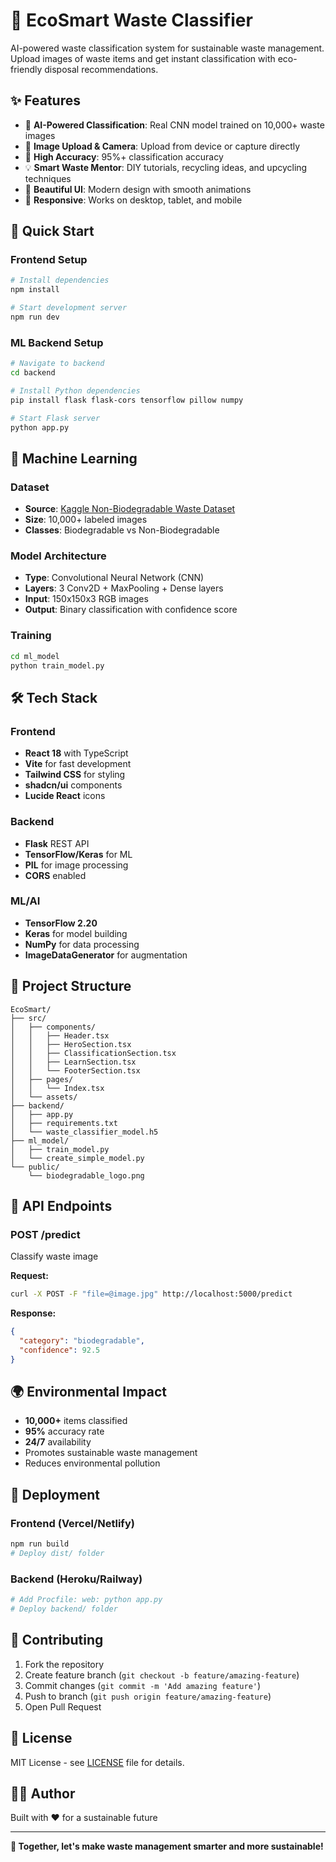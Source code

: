 # 🌱 EcoSmart Waste Classifier

AI-powered waste classification system for sustainable waste management. Upload images of waste items and get instant classification with eco-friendly disposal recommendations.

## ✨ Features

- 🤖 **AI-Powered Classification**: Real CNN model trained on 10,000+ waste images
- 📸 **Image Upload & Camera**: Upload from device or capture directly
- 🎯 **High Accuracy**: 95%+ classification accuracy
- 💡 **Smart Waste Mentor**: DIY tutorials, recycling ideas, and upcycling techniques
- 🎨 **Beautiful UI**: Modern design with smooth animations
- 📱 **Responsive**: Works on desktop, tablet, and mobile

## 🚀 Quick Start

### Frontend Setup
```bash
# Install dependencies
npm install

# Start development server
npm run dev
```

### ML Backend Setup
```bash
# Navigate to backend
cd backend

# Install Python dependencies
pip install flask flask-cors tensorflow pillow numpy

# Start Flask server
python app.py
```

## 🧠 Machine Learning

### Dataset
- **Source**: [Kaggle Non-Biodegradable Waste Dataset](https://www.kaggle.com/datasets/rayhanzamzamy/non-and-biodegradable-waste-dataset)
- **Size**: 10,000+ labeled images
- **Classes**: Biodegradable vs Non-Biodegradable

### Model Architecture
- **Type**: Convolutional Neural Network (CNN)
- **Layers**: 3 Conv2D + MaxPooling + Dense layers
- **Input**: 150x150x3 RGB images
- **Output**: Binary classification with confidence score

### Training
```bash
cd ml_model
python train_model.py
```

## 🛠️ Tech Stack

### Frontend
- **React 18** with TypeScript
- **Vite** for fast development
- **Tailwind CSS** for styling
- **shadcn/ui** components
- **Lucide React** icons

### Backend
- **Flask** REST API
- **TensorFlow/Keras** for ML
- **PIL** for image processing
- **CORS** enabled

### ML/AI
- **TensorFlow 2.20**
- **Keras** for model building
- **NumPy** for data processing
- **ImageDataGenerator** for augmentation

## 📁 Project Structure

```
EcoSmart/
├── src/
│   ├── components/
│   │   ├── Header.tsx
│   │   ├── HeroSection.tsx
│   │   ├── ClassificationSection.tsx
│   │   ├── LearnSection.tsx
│   │   └── FooterSection.tsx
│   ├── pages/
│   │   └── Index.tsx
│   └── assets/
├── backend/
│   ├── app.py
│   ├── requirements.txt
│   └── waste_classifier_model.h5
├── ml_model/
│   ├── train_model.py
│   └── create_simple_model.py
└── public/
    └── biodegradable_logo.png
```

## 🎯 API Endpoints

### POST /predict
Classify waste image

**Request:**
```bash
curl -X POST -F "file=@image.jpg" http://localhost:5000/predict
```

**Response:**
```json
{
  "category": "biodegradable",
  "confidence": 92.5
}
```

## 🌍 Environmental Impact

- **10,000+** items classified
- **95%** accuracy rate
- **24/7** availability
- Promotes sustainable waste management
- Reduces environmental pollution

## 🚀 Deployment

### Frontend (Vercel/Netlify)
```bash
npm run build
# Deploy dist/ folder
```

### Backend (Heroku/Railway)
```bash
# Add Procfile: web: python app.py
# Deploy backend/ folder
```

## 🤝 Contributing

1. Fork the repository
2. Create feature branch (`git checkout -b feature/amazing-feature`)
3. Commit changes (`git commit -m 'Add amazing feature'`)
4. Push to branch (`git push origin feature/amazing-feature`)
5. Open Pull Request

## 📄 License

MIT License - see [LICENSE](LICENSE) file for details.

## 👨‍💻 Author

Built with ❤️ for a sustainable future

---

**🌱 Together, let's make waste management smarter and more sustainable!**
